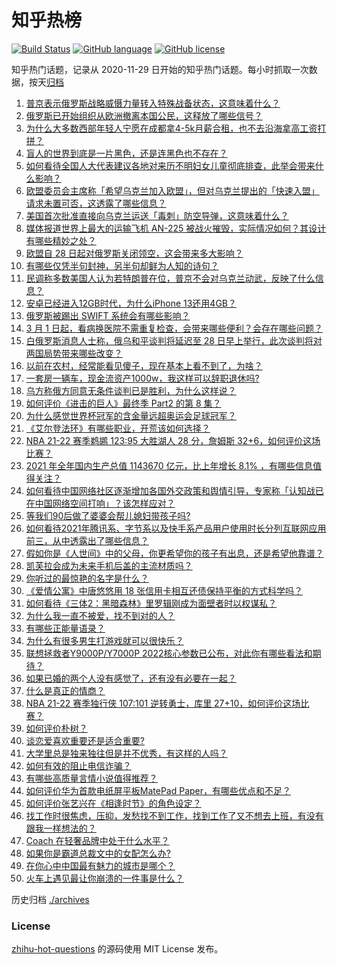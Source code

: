 # 知乎热榜
[![Build Status](https://github.com/ToWeLong/zhihu-hot-questions/workflows/CI/badge.svg)](https://github.com/ToWeLong/zhihu-hot-questions/actions)
[![GitHub language](https://img.shields.io/badge/language-golang-orange.svg)](https://golang.org/)
[![GitHub license](https://img.shields.io/github/license/ToWeLong/zhihu-hot-questions)](https://github.com/ToWeLong/zhihu-hot-questions/blob/main/LICENSE)

知乎热门话题，记录从 2020-11-29 日开始的知乎热门话题。每小时抓取一次数据，按天[归档](./archives)

<!-- BEGIN -->

1. [普京表示俄罗斯战略威慑力量转入特殊战备状态，这意味着什么？](https://www.zhihu.com/question/519072580)
1. [俄罗斯已开始组织从欧洲撤离本国公民，这释放了哪些信号？](https://www.zhihu.com/question/519133946)
1. [为什么大多数西部年轻人宁愿在成都拿4-5k月薪合租，也不去沿海拿高工资打拼？](https://www.zhihu.com/question/518898620)
1. [盲人的世界到底是一片黑色，还是连黑色也不存在？](https://www.zhihu.com/question/48476818)
1. [如何看待全国人大代表建议各地对来历不明妇女儿童彻底排查，此举会带来什么影响？](https://www.zhihu.com/question/518614174)
1. [欧盟委员会主席称「希望乌克兰加入欧盟」，但对乌克兰提出的「快速入盟」请求未置可否，这透露了哪些信息？](https://www.zhihu.com/question/519151260)
1. [美国首次批准直接向乌克兰运送「毒刺」防空导弹，这意味着什么？](https://www.zhihu.com/question/519156827)
1. [媒体报道世界上最大的运输飞机 AN-225 被战火摧毁，实际情况如何？其设计有哪些精妙之处？](https://www.zhihu.com/question/519089362)
1. [欧盟自 28 日起对俄罗斯关闭领空，这会带来多大影响？](https://www.zhihu.com/question/519160745)
1. [有哪些仅凭半句封神，另半句却鲜为人知的诗句？](https://www.zhihu.com/question/517255724)
1. [民调称多数美国人认为若特朗普在位，普京不会对乌克兰动武，反映了什么信息？](https://www.zhihu.com/question/519094900)
1. [安卓已经进入12GB时代，为什么iPhone 13还用4GB？](https://www.zhihu.com/question/518425194)
1. [俄罗斯被踢出 SWIFT 系统会有哪些影响？](https://www.zhihu.com/question/518963895)
1. [3 月 1 日起，看病换医院不需重复检查，会带来哪些便利？会存在哪些问题？](https://www.zhihu.com/question/519136686)
1. [白俄罗斯消息人士称，俄乌和平谈判将延迟至 28 日早上举行，此次谈判将对两国局势带来哪些改变？](https://www.zhihu.com/question/519145908)
1. [以前在农村，经常能看见傻子，现在基本上看不到了，为啥？](https://www.zhihu.com/question/367154728)
1. [一套房一辆车，现金流资产1000w，我这样可以辞职退休吗?](https://www.zhihu.com/question/514904775)
1. [乌方称俄方同意无条件谈判已是胜利，为什么这样说？](https://www.zhihu.com/question/519147522)
1. [如何评价《进击的巨人》最终季 Part2 的第 8 集？](https://www.zhihu.com/question/518638285)
1. [为什么感觉世界杯冠军的含金量远超奥运会足球冠军？](https://www.zhihu.com/question/279239916)
1. [《艾尔登法环》有哪些职业，开荒该如何选择？](https://www.zhihu.com/question/518456857)
1. [NBA 21-22 赛季鹈鹕 123:95 大胜湖人 28 分，詹姆斯 32+6，如何评价这场比赛？](https://www.zhihu.com/question/519157807)
1. [2021 年全年国内生产总值 1143670 亿元，比上年增长 8.1% ，有哪些信息值得关注？](https://www.zhihu.com/question/519148768)
1. [如何看待中国网络社区逐渐增加各国外交政策和舆情引导，专家称「认知战已在中国网络空间打响」？该怎样应对？](https://www.zhihu.com/question/519160534)
1. [等我们90后做了婆婆会帮儿媳妇带孩子吗?](https://www.zhihu.com/question/518800450)
1. [如何看待2021年腾讯系、字节系以及快手系产品用户使用时长分列互联网应用前三，从中透露出了哪些信息？](https://www.zhihu.com/question/519092337)
1. [假如你是《人世间》中的父母，你更希望你的孩子有出息，还是希望他靠谱？](https://www.zhihu.com/question/517776965)
1. [凯芙拉会成为未来手机后盖的主流材质吗？](https://www.zhihu.com/question/518610946)
1. [你听过的最惊艳的名字是什么？](https://www.zhihu.com/question/265694919)
1. [《爱情公寓》中唐悠悠用 18 张信用卡相互还债保持平衡的方式科学吗？](https://www.zhihu.com/question/305943446)
1. [如何看待《三体2：黑暗森林》里罗辑刚成为面壁者时以权谋私？](https://www.zhihu.com/question/516138234)
1. [为什么我一直不被爱，找不到对的人？](https://www.zhihu.com/question/519120433)
1. [有哪些正能量语录？](https://www.zhihu.com/question/486484856)
1. [为什么有很多男生打游戏就可以很快乐？](https://www.zhihu.com/question/347424469)
1. [联想拯救者Y9000P/Y7000P 2022核心参数已公布，对此你有哪些看法和期待？](https://www.zhihu.com/question/518779541)
1. [如果已婚的两个人没有感觉了，还有没有必要在一起？](https://www.zhihu.com/question/519109826)
1. [什么是真正的情商？](https://www.zhihu.com/question/21105795)
1. [NBA 21-22 赛季独行侠 107:101 逆转勇士，库里 27+10，如何评价这场比赛？](https://www.zhihu.com/question/519137941)
1. [如何评价朴树？](https://www.zhihu.com/question/21655944)
1. [谈恋爱喜欢重要还是适合重要?](https://www.zhihu.com/question/519159618)
1. [大学里总是独来独往但是并不优秀，有这样的人吗？](https://www.zhihu.com/question/519042083)
1. [如何有效的阻止电信诈骗？](https://www.zhihu.com/question/516515866)
1. [有哪些高质量言情小说值得推荐？](https://www.zhihu.com/question/516900801)
1. [如何评价华为首款电纸屏平板MatePad Paper，有哪些优点和不足？](https://www.zhihu.com/question/519078634)
1. [如何评价张艺兴在《相逢时节》的角色设定？](https://www.zhihu.com/question/518551146)
1. [找工作时很焦虑，压抑，发愁找不到工作，找到工作了又不想去上班，有没有跟我一样想法的？](https://www.zhihu.com/question/518790971)
1. [Coach 在轻奢品牌中处于什么水平？](https://www.zhihu.com/question/517678098)
1. [如果你是霸道总裁文中的女配怎么办?](https://www.zhihu.com/question/357276661)
1. [在你心中中国最有魅力的城市是哪个？](https://www.zhihu.com/question/515801761)
1. [火车上遇见最让你崩溃的一件事是什么？](https://www.zhihu.com/question/34019332)

<!-- END -->

历史归档 [./archives](./archives)


### License
[zhihu-hot-questions](https://github.com/towelong/zhihu-hot-questions) 的源码使用 MIT License 发布。